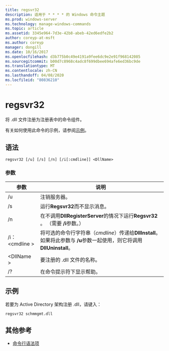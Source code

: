 ```yaml
---
title: regsvr32
description: 适用于 * * * * 的 Windows 命令主题
ms.prod: windows-server
ms.technology: manage-windows-commands
ms.topic: article
ms.assetid: 3345e964-7d3e-42b8-abeb-42ed6edfe2b2
author: coreyp-at-msft
ms.author: coreyp
manager: dongill
ms.date: 10/16/2017
ms.openlocfilehash: d3b775b0c49e4191a9fee6dc9e2e91f968142085
ms.sourcegitcommit: b00d7c8968c4adc8f699dbee694afe6ed36bc9de
ms.translationtype: MT
ms.contentlocale: zh-CN
ms.lasthandoff: 04/08/2020
ms.locfileid: "80836210"
---
```

# <a name="regsvr32"></a>regsvr32



将 .dll 文件注册为注册表中的命令组件。

有关如何使用此命令的示例，请参阅[示例](#BKMK_examples)。

## <a name="syntax"></a>语法

```
regsvr32 [/u] [/s] [/n] [/i[:cmdline]] <DllName>
```

### <a name="parameters"></a>参数

|参数|说明|
|---------|-----------|
|/u|注销服务器。|
|/s|运行**Regsvr32**而不显示消息。|
|/n|在不调用**DllRegisterServer**的情况下运行**Regsvr32** 。 （需要 **/i**参数。）|
|/i：\<cmdline >|将可选的命令行字符串（*cmdline*）传递给**DllInstall**。 如果将此参数与 **/u**参数一起使用，则它将调用**DllUninstall**。|
|\<DllName >|要注册的 .dll 文件的名称。|
|/?|在命令提示符下显示帮助。|

## <a name="examples"></a><a name=BKMK_examples></a>示例

若要为 Active Directory 架构注册 .dll，请键入：
```
regsvr32 schmmgmt.dll
```

## <a name="additional-references"></a>其他参考

- [命令行语法项](command-line-syntax-key.md)